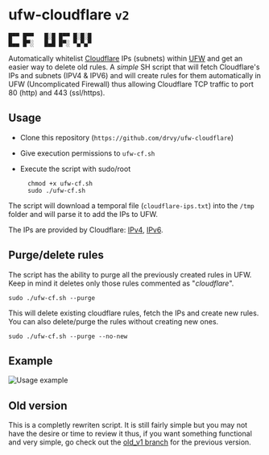 # ufw-cloudflare `v2`

    █▀▀ █▀▀   █░█ █▀▀ █░█░█
    █▄▄ █▀░   █▄█ █▀░ ▀▄▀▄▀

Automatically whitelist [Cloudflare](https://www.cloudflare.com/) IPs (subnets) within [UFW](https://wiki.ubuntu.com/UncomplicatedFirewall) and get an easier way to delete old rules. A _simple_ SH script that will fetch Cloudflare's IPs and subnets (IPV4 & IPV6) and will create rules for them automatically in UFW (Uncomplicated Firewall) thus allowing Cloudflare TCP traffic to port 80 (http) and 443 (ssl/https).

## Usage
- Clone this repository (`https://github.com/drvy/ufw-cloudflare`)
- Give execution permissions to `ufw-cf.sh`
- Execute the script with sudo/root

        chmod +x ufw-cf.sh
        sudo ./ufw-cf.sh

The script will download a temporal file (`cloudflare-ips.txt`) into the `/tmp` folder and will parse it to add the IPs to UFW.

The IPs are provided by Cloudflare: [IPv4](https://www.cloudflare.com/ips-v4), [IPv6](https://www.cloudflare.com/ips-v6).


## Purge/delete rules
The script has the ability to purge all the previously created rules in UFW. Keep in mind it deletes only those rules commented as "_cloudflare_".

    sudo ./ufw-cf.sh --purge

This will delete existing cloudflare rules, fetch the IPs and create new rules. You can also delete/purge the rules without creating new ones.

    sudo ./ufw-cf.sh --purge --no-new


## Example

![Usage example](https://i.imgur.com/cmcCyOB.gif)

## Old version
This is a completly rewriten script. It is still fairly simple but you may not have the desire or time to review it thus, if you want something functional and very simple, go check out the [old_v1 branch](https://github.com/drvy/ufw-cloudflare/tree/old_v1) for the previous version.
